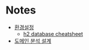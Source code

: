 # Notes

* [환경설정](settings/)
    - [h2 database cheatsheet](http://www.h2database.com/html/cheatSheet.html)
* [도메인 분석 설계](domain-design/)